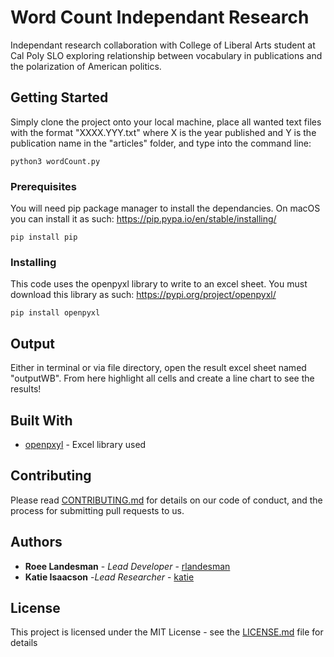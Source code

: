 # Word Count Independant Research

Independant research collaboration with College of Liberal Arts student at Cal Poly SLO exploring relationship between vocabulary in publications and the polarization of American politics.

## Getting Started

Simply clone the project onto your local machine, place all wanted text files with the format "XXXX.YYY.txt" where X is the year published and Y is the publication name in the "articles" folder, and type into the command line:
```
python3 wordCount.py
```

### Prerequisites

You will need pip package manager to install the dependancies. On macOS you can install it as such: https://pip.pypa.io/en/stable/installing/

```
pip install pip
```

### Installing

This code uses the openpyxl library to write to an excel sheet. You must download this library as such: https://pypi.org/project/openpyxl/

```
pip install openpyxl
```

## Output

Either in terminal or via file directory, open the result excel sheet named "outputWB". From here highlight all cells and create a line chart to see the results!

## Built With

* [openpxyl](https://openpyxl.readthedocs.io/en/stable/) - Excel library used

## Contributing

Please read [CONTRIBUTING.md](https://gist.github.com/PurpleBooth/b24679402957c63ec426) for details on our code of conduct, and the process for submitting pull requests to us.

## Authors

* **Roee Landesman** - *Lead Developer* - [rlandesman](https://github.com/rlandesman)
* **Katie Isaacson** -*Lead Researcher* - [katie](https://www.linkedin.com/in/katie-i-564561101/)

## License

This project is licensed under the MIT License - see the [LICENSE.md](LICENSE.md) file for details

